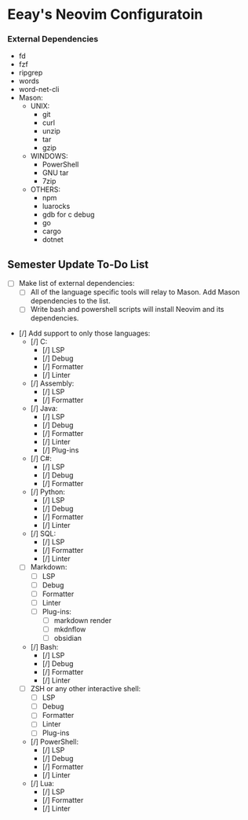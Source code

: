 # Eeay's Neovim Configuratoin

### External Dependencies
- fd
- fzf
- ripgrep
- words
- word-net-cli
- Mason:
    - UNIX:
        - git
        - curl
        - unzip
        - tar
        - gzip
    - WINDOWS:
        - PowerShell
        - GNU tar
        - 7zip
    - OTHERS:
        - npm
        - luarocks
        - gdb for c debug
        - go
        - cargo
        - dotnet
## Semester Update To-Do List

- [ ] Make list of external dependencies:
    - [ ] All of the language specific tools will relay to Mason. Add Mason dependencies to the list.
    - [ ] Write bash and powershell scripts will install Neovim and its dependencies.
- [/] Add support to only those languages:
   - [/] C:
       - [/] LSP
       - [/] Debug
       - [/] Formatter
       - [/] Linter
   - [/] Assembly:
       - [/] LSP
       - [/] Formatter
   - [/] Java:
       - [/] LSP
       - [/] Debug
       - [/] Formatter
       - [/] Linter
       - [/] Plug-ins
   - [/] C#:
       - [/] LSP
       - [/] Debug
       - [/] Formatter
   - [/] Python:
       - [/] LSP
       - [/] Debug
       - [/] Formatter
       - [/] Linter
   - [/] SQL:
       - [/] LSP
       - [/] Formatter
       - [/] Linter
   - [ ] Markdown:
       - [ ] LSP
       - [ ] Debug
       - [ ] Formatter
       - [ ] Linter
       - [ ] Plug-ins:
           - [ ] markdown render
           - [ ] mkdnflow
           - [ ] obsidian
   - [/] Bash:
       - [/] LSP
       - [/] Debug
       - [/] Formatter
       - [/] Linter
   - [ ] ZSH or any other interactive shell:
       - [ ] LSP
       - [ ] Debug
       - [ ] Formatter
       - [ ] Linter
       - [ ] Plug-ins
   - [/] PowerShell:
       - [/] LSP
       - [/] Debug
       - [/] Formatter
       - [/] Linter
   - [/] Lua:
       - [/] LSP
       - [/] Formatter
       - [/] Linter


